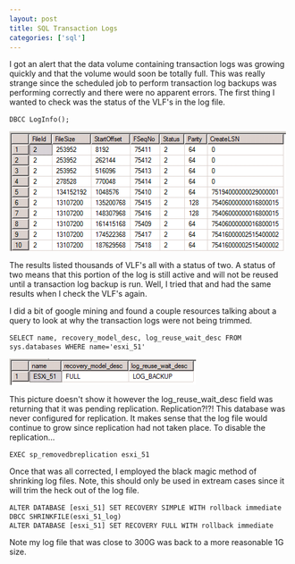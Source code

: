 ```yaml
---
layout: post
title: SQL Transaction Logs
categories: ['sql']
---
```

I got an alert that the data volume containing transaction logs was growing quickly and that the volume would soon be totally full.  This was really strange since the scheduled job to perform transaction log backups was performing correctly and there were no apparent errors.  The first thing I wanted to check was the status of the VLF's in the log file.

    DBCC LogInfo();

![DBCC LogInFo Results](/assets/img/2013/2013-12-12-SQL-Transaction-Logs/dbcc_loginfo.png)

The results listed thousands of VLF's all with a status of two.  A status of two means that this portion of the log is still active and will not be reused until a transaction log backup is run.  Well, I tried that and had the same results when I check the VLF's again.

I did a bit of google mining and found a couple resources talking about a query to look at why the transaction logs were not being trimmed.

    SELECT name, recovery_model_desc, log_reuse_wait_desc FROM sys.databases WHERE name='esxi_51'

![log reuse wait desc](/assets/img/2013/2013-12-12-SQL-Transaction-Logs/log_reuse.png)

This picture doesn't show it however the log_reuse_wait_desc field was returning that it was pending replication.  Replication?!?!  This database was never configured for replication.  It makes sense that the log file would continue to grow since replication had not taken place.  To disable the replication...

    EXEC sp_removedbreplication esxi_51

Once that was all corrected, I employed the black magic method of shrinking log files.  Note, this should only be used in extream cases since it will trim the heck out of the log file.

    ALTER DATABASE [esxi_51] SET RECOVERY SIMPLE WITH rollback immediate
    DBCC SHRINKFILE(esxi_51_log)
    ALTER DATABASE [esxi_51] SET RECOVERY FULL WITH rollback immediate

Note my log file that was close to 300G was back to a more reasonable 1G size.
